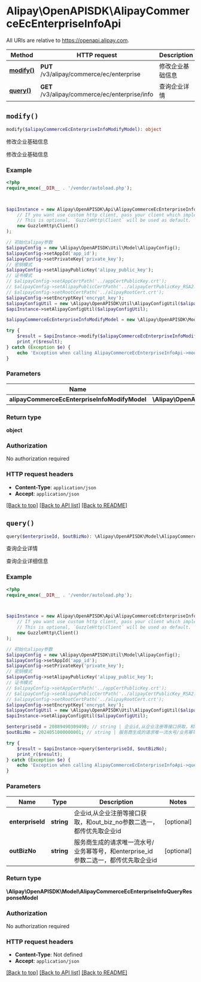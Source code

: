 # Alipay\OpenAPISDK\AlipayCommerceEcEnterpriseInfoApi

All URIs are relative to https://openapi.alipay.com.

Method | HTTP request | Description
------------- | ------------- | -------------
[**modify()**](AlipayCommerceEcEnterpriseInfoApi.md#modify) | **PUT** /v3/alipay/commerce/ec/enterprise | 修改企业基础信息
[**query()**](AlipayCommerceEcEnterpriseInfoApi.md#query) | **GET** /v3/alipay/commerce/ec/enterprise/info | 查询企业详情


## `modify()`

```php
modify($alipayCommerceEcEnterpriseInfoModifyModel): object
```

修改企业基础信息

修改企业基础信息

### Example

```php
<?php
require_once(__DIR__ . '/vendor/autoload.php');



$apiInstance = new Alipay\OpenAPISDK\Api\AlipayCommerceEcEnterpriseInfoApi(
    // If you want use custom http client, pass your client which implements `GuzzleHttp\ClientInterface`.
    // This is optional, `GuzzleHttp\Client` will be used as default.
    new GuzzleHttp\Client()
);

// 初始化alipay参数
$alipayConfig = new \Alipay\OpenAPISDK\Util\Model\AlipayConfig();
$alipayConfig->setAppId('app_id');
$alipayConfig->setPrivateKey('private_key');
// 密钥模式
$alipayConfig->setAlipayPublicKey('alipay_public_key');
// 证书模式
// $alipayConfig->setAppCertPath('../appCertPublicKey.crt');
// $alipayConfig->setAlipayPublicCertPath('../alipayCertPublicKey_RSA2.crt');
// $alipayConfig->setRootCertPath('../alipayRootCert.crt');
$alipayConfig->setEncryptKey('encrypt_key');
$alipayConfigUtil = new \Alipay\OpenAPISDK\Util\AlipayConfigUtil($alipayConfig);
$apiInstance->setAlipayConfigUtil($alipayConfigUtil);

$alipayCommerceEcEnterpriseInfoModifyModel = new \Alipay\OpenAPISDK\Model\AlipayCommerceEcEnterpriseInfoModifyModel(); // \Alipay\OpenAPISDK\Model\AlipayCommerceEcEnterpriseInfoModifyModel

try {
    $result = $apiInstance->modify($alipayCommerceEcEnterpriseInfoModifyModel);
    print_r($result);
} catch (Exception $e) {
    echo 'Exception when calling AlipayCommerceEcEnterpriseInfoApi->modify: ', $e->getMessage(), PHP_EOL;
}
```

### Parameters

Name | Type | Description  | Notes
------------- | ------------- | ------------- | -------------
 **alipayCommerceEcEnterpriseInfoModifyModel** | **\Alipay\OpenAPISDK\Model\AlipayCommerceEcEnterpriseInfoModifyModel**|  | [optional]

### Return type

**object**

### Authorization

No authorization required

### HTTP request headers

- **Content-Type**: `application/json`
- **Accept**: `application/json`

[[Back to top]](#) [[Back to API list]](../../README.md#api-endpoints)
[[Back to README]](../../README.md)

## `query()`

```php
query($enterpriseId, $outBizNo): \Alipay\OpenAPISDK\Model\AlipayCommerceEcEnterpriseInfoQueryResponseModel
```

查询企业详情

查询企业详细信息

### Example

```php
<?php
require_once(__DIR__ . '/vendor/autoload.php');



$apiInstance = new Alipay\OpenAPISDK\Api\AlipayCommerceEcEnterpriseInfoApi(
    // If you want use custom http client, pass your client which implements `GuzzleHttp\ClientInterface`.
    // This is optional, `GuzzleHttp\Client` will be used as default.
    new GuzzleHttp\Client()
);

// 初始化alipay参数
$alipayConfig = new \Alipay\OpenAPISDK\Util\Model\AlipayConfig();
$alipayConfig->setAppId('app_id');
$alipayConfig->setPrivateKey('private_key');
// 密钥模式
$alipayConfig->setAlipayPublicKey('alipay_public_key');
// 证书模式
// $alipayConfig->setAppCertPath('../appCertPublicKey.crt');
// $alipayConfig->setAlipayPublicCertPath('../alipayCertPublicKey_RSA2.crt');
// $alipayConfig->setRootCertPath('../alipayRootCert.crt');
$alipayConfig->setEncryptKey('encrypt_key');
$alipayConfigUtil = new \Alipay\OpenAPISDK\Util\AlipayConfigUtil($alipayConfig);
$apiInstance->setAlipayConfigUtil($alipayConfigUtil);

$enterpriseId = 20889490309498; // string | 企业id,从企业注册等接口获取，和out_biz_no参数二选一，都传优先取企业id
$outBizNo = 2024051000000001; // string | 服务商生成的请求唯一流水号/业务幂等号，和enterprise_id参数二选一，都传优先取企业id

try {
    $result = $apiInstance->query($enterpriseId, $outBizNo);
    print_r($result);
} catch (Exception $e) {
    echo 'Exception when calling AlipayCommerceEcEnterpriseInfoApi->query: ', $e->getMessage(), PHP_EOL;
}
```

### Parameters

Name | Type | Description  | Notes
------------- | ------------- | ------------- | -------------
 **enterpriseId** | **string**| 企业id,从企业注册等接口获取，和out_biz_no参数二选一，都传优先取企业id | [optional]
 **outBizNo** | **string**| 服务商生成的请求唯一流水号/业务幂等号，和enterprise_id参数二选一，都传优先取企业id | [optional]

### Return type

**\Alipay\OpenAPISDK\Model\AlipayCommerceEcEnterpriseInfoQueryResponseModel**

### Authorization

No authorization required

### HTTP request headers

- **Content-Type**: Not defined
- **Accept**: `application/json`

[[Back to top]](#) [[Back to API list]](../../README.md#api-endpoints)
[[Back to README]](../../README.md)
